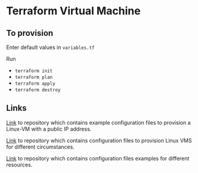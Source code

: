 # Terraform Virtual Machine
## To provision 

Enter default values in ``variables.tf``

Run
* ``terraform init``
* ``terraform plan``
* ``terraform apply``
* ``terraform destroy``

## Links

[Link](https://github.com/terraform-providers/terraform-provider-azurerm/tree/master/examples/virtual-machines/linux/public-ip) to repository which contains example configuration files to provision a Linux-VM with a public IP address.

[Link](https://github.com/terraform-providers/terraform-provider-azurerm/tree/master/examples/virtual-machines/linux) to repository which contains configuration files to provision Linux VMS for different circumstances.

[Link](https://github.com/terraform-providers/terraform-provider-azurerm) to repository which contains configuration files examples for different resources.
